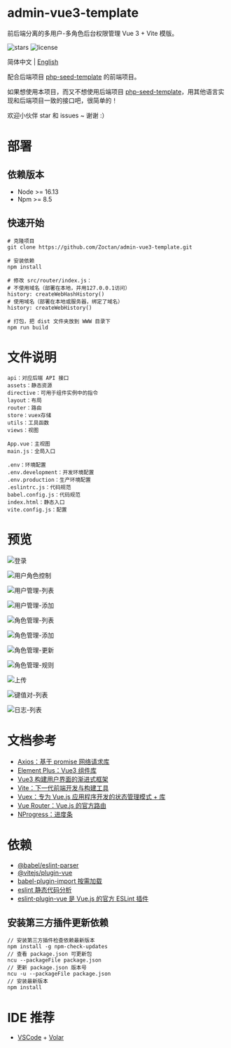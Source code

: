 # admin-vue3-template

前后端分离的多用户-多角色后台权限管理 Vue 3 + Vite 模版。

![stars](https://img.shields.io/github/stars/Zoctan/admin-vue3-template.svg?style=flat-square&label=Stars)
![license](https://img.shields.io/github/license/Zoctan/admin-vue3-template.svg?style=flat-square)

简体中文 | [English](./README.md)

配合后端项目 [php-seed-template](https://github.com/Zoctan/php-seed-template) 的前端项目。

如果想使用本项目，而又不想使用后端项目 [php-seed-template](https://github.com/Zoctan/php-seed-template)，用其他语言实现和后端项目一致的接口吧，很简单的！

欢迎小伙伴 star 和 issues ~ 谢谢 :）

# 部署

## 依赖版本

- Node >= 16.13
- Npm >= 8.5

## 快速开始

```
# 克隆项目
git clone https://github.com/Zoctan/admin-vue3-template.git

# 安装依赖
npm install

# 修改 src/router/index.js：
# 不使用域名（部署在本地，并用127.0.0.1访问）
history: createWebHashHistory()
# 使用域名（部署在本地或服务器，绑定了域名）
history: createWebHistory()

# 打包，把 dist 文件夹放到 WWW 目录下
npm run build
```

# 文件说明

```text
api：对应后端 API 接口
assets：静态资源
directive：可用于组件实例中的指令
layout：布局
router：路由
store：vuex存储
utils：工具函数
views：视图

App.vue：主视图
main.js：全局入口

.env：环境配置
.env.development：开发环境配置
.env.production：生产环境配置
.eslintrc.js：代码规范
babel.config.js：代码规范
index.html：静态入口
vite.config.js：配置
```

# 预览

![登录](https://github.com/Zoctan/admin-vue3-template/blob/main/README/Login.jpg)

![用户角色控制](https://github.com/Zoctan/admin-vue3-template/blob/main/README/MemberManageUpdateRole.jpg)

![用户管理-列表](https://github.com/Zoctan/admin-vue3-template/blob/main/README/MemberManageList.jpg)

![用户管理-添加](https://github.com/Zoctan/admin-vue3-template/blob/main/README/MemberManageAdd.jpg)

![角色管理-列表](https://github.com/Zoctan/admin-vue3-template/blob/main/README/RoleManageList.jpg)

![角色管理-添加](https://github.com/Zoctan/admin-vue3-template/blob/main/README/RoleManageAdd.jpg)

![角色管理-更新](https://github.com/Zoctan/admin-vue3-template/blob/main/README/RoleManageUpdate.jpg)

![角色管理-规则](https://github.com/Zoctan/admin-vue3-template/blob/main/README/RoleManageRule.jpg)

![上传](https://github.com/Zoctan/admin-vue3-template/blob/main/README/ImageUpload.jpg)

![键值对-列表](https://github.com/Zoctan/admin-vue3-template/blob/main/README/PairList.jpg)

![日志-列表](https://github.com/Zoctan/admin-vue3-template/blob/main/README/LogList.jpg)

# 文档参考

- [Axios：基于 promise 网络请求库](https://axios-http.com/zh/docs/intro)
- [Element Plus：Vue3 组件库](https://element-plus.gitee.io/zh-CN/)
- [Vue3 构建用户界面的渐进式框架](https://v3.cn.vuejs.org/guide/introduction.html)
- [Vite：下一代前端开发与构建工具](https://vitejs.cn/guide)
- [Vuex：专为 Vue.js 应用程序开发的状态管理模式 + 库](https://vuex.vuejs.org/zh)
- [Vue Router：Vue.js 的官方路由](https://router.vuejs.org/zh)
- [NProgress：进度条](https://github.com/rstacruz/nprogress)

# 依赖

- [@babel/eslint-parser](https://www.npmjs.com/package/@babel/eslint-parser)
- [@vitejs/plugin-vue](https://www.npmjs.com/package/@vitejs/plugin-vue)
- [babel-plugin-import 按需加载](https://www.npmjs.com/package/babel-plugin-import)
- [eslint 静态代码分析](https://eslint.org/docs/user-guide/configuring)
- [eslint-plugin-vue 是 Vue.js 的官方 ESLint 插件](https://eslint.vuejs.org)

## 安装第三方插件更新依赖

```
// 安装第三方插件检查依赖最新版本
npm install -g npm-check-updates
// 查看 package.json 可更新包
ncu --packageFile package.json
// 更新 package.json 版本号
ncu -u --packageFile package.json
// 安装最新版本
npm install
```

# IDE 推荐

- [VSCode](https://code.visualstudio.com) + [Volar](https://marketplace.visualstudio.com/items?itemName=johnsoncodehk.volar)
